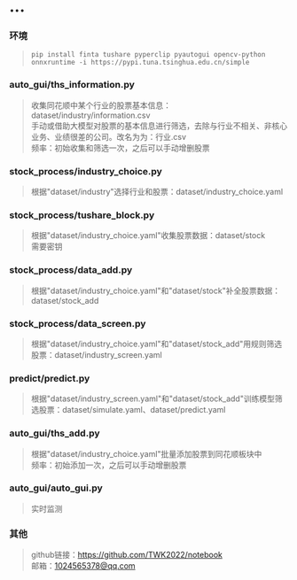 # ...
### 环境
>```
>pip install finta tushare pyperclip pyautogui opencv-python onnxruntime -i https://pypi.tuna.tsinghua.edu.cn/simple
>```
### auto_gui/ths_information.py
>收集同花顺中某个行业的股票基本信息：dataset/industry/information.csv  
>手动或借助大模型对股票的基本信息进行筛选，去除与行业不相关、非核心业务、业绩很差的公司。改名为为：行业.csv  
>频率：初始收集和筛选一次，之后可以手动增删股票
### stock_process/industry_choice.py
>根据"dataset/industry"选择行业和股票：dataset/industry_choice.yaml  
### stock_process/tushare_block.py
>根据"dataset/industry_choice.yaml"收集股票数据：dataset/stock  
>需要密钥
### stock_process/data_add.py
>根据"dataset/industry_choice.yaml"和"dataset/stock"补全股票数据：dataset/stock_add
### stock_process/data_screen.py
>根据"dataset/industry_choice.yaml"和"dataset/stock_add"用规则筛选股票：dataset/industry_screen.yaml
### predict/predict.py
>根据"dataset/industry_screen.yaml"和"dataset/stock_add"训练模型筛选股票：dataset/simulate.yaml、dataset/predict.yaml
### auto_gui/ths_add.py
>根据"dataset/industry_choice.yaml"批量添加股票到同花顺板块中  
>频率：初始添加一次，之后可以手动增删股票
### auto_gui/auto_gui.py
>实时监测
### 其他
>github链接：https://github.com/TWK2022/notebook  
>邮箱：1024565378@qq.com